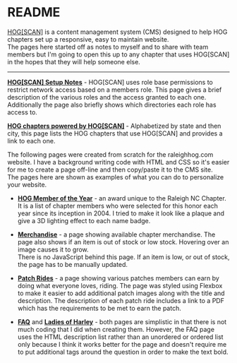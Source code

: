 # README  

[HOG\[SCAN\]](https://www.hogscan.com) is a content management system (CMS) designed to help HOG chapters set up a responsive, easy to maintain website.  
The pages here started off as notes to myself and to share with team members but I'm going to open this up to any chapter that uses HOG\[SCAN\] in the hopes that they will help someone else.  

---  

**[HOG\[SCAN\] Setup Notes](https://sjroma.github.io/cmshogscan/cmswebsite/)** - HOG\[SCAN\] uses role base permissions to restrict network access based on a members role. This page gives a brief description of the various roles and the access granted to each one.  
Additionally the page also briefly shows which directories each role has access to. 

**[HOG chapters powered by HOG\[SCAN\]](https://sjroma.github.io/cmshogscan/chapters/)** - Alphabetized by state and then city, this page lists the HOG chapters that use HOG\[SCAN\] and provides a link to each one. 

The following pages were created from scratch for the raleighhog.com website. I have a background writing code with HTML and CSS so it's easier for me to create a page off-line and then copy/paste it to the CMS site.  
The pages here are shown as examples of what you can do to personalize your website.  
  * **[HOG Member of the Year](https://sjroma.github.io/cmshogscan/pagesralhog/hmoy)** - an award unique to the Raleigh NC Chapter. It is a list of chapter members who were selected for this honor each year since its inception in 2004. I tried to make it look like a plaque and give a 3D lighting effect to each name badge.  

  * **[Merchandise](https://sjroma.github.io/cmshogscan/pagesralhog/merchandise)** - a page showing available chapter merchandise. The page also shows if an item is out of stock or low stock. Hovering over an image causes it to grow.  
  There is no JavaScript behind this page. If an item is low, or out of stock, the page has to be manually updated.  
  
  * **[Patch Rides](https://sjroma.github.io/cmshogscan/pagesralhog/patchrides)** - a page showing various patches members can earn by doing what everyone loves, riding. The page was styled using Flexbox to make it easier to add additional patch images along with the title and description. The description of each patch ride includes a link to a PDF which has the requirements to be met to earn the patch.  
  
  * **[FAQ](https://www.raleighhog.com/faqs)** and **[Ladies of Harley](https://www.raleighhog.com/ladies-harley)** - both pages are simplistic in that there is not much coding that I did when creating them. However, the FAQ page uses the HTML description list rather than an unordered or ordered list only because I think it works better for the page and doesn't require me to put additional tags around the question in order to make the text bold.  
  
